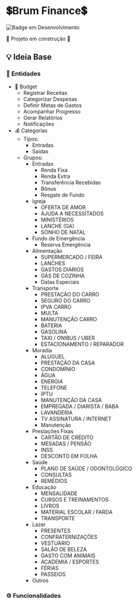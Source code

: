 # **💲Brum Finance💲**

![Badge em Desenvolvimento](http://img.shields.io/static/v1?label=STATUS&message=EM%20DESENVOLVIMENTO&color=YELLOW&style=for-the-badge)

:construction: Projeto em construção :construction:

## 💡 Ideia Base

### 🧑 Entidades

* 📝 Budget
    * Registrar Receitas
    * Categorizar Despesas
    * Definir Metas de Gastos
    * Acompanhar Progresso
    * Gerar Relatórios
    * Notificações
* 💰 Categorias
    * Tipos:
        * Entradas                
        * Saídas
    * Grupos:
        * Entradas
            * Renda Fixa
            * Renda Extra
            * Transferência Recebidas
            * Bônus
            * Resgate de Fundo
        * Igreja
            * OFERTA DE AMOR
            * AJUDA A NECESSITADOS
            * MINISTÉRIOS
            * LANCHE (GA)
            * SONHO DE NATAL
        * Fundo de Emergência
            * Reserva Emergência
        * Alimentação
            * SUPERMERCADO / FEIRA
            * LANCHES
            * GASTOS DIÁRIOS
            * GÁS DE COZINHA
            * Datas Especiais
        * Transporte
            * PRESTAÇÃO DO CARRO
            * SEGURO DO CARRO
            * IPVA CARRO
            * MULTA
            * MANUTENÇÃO CARRO
            * BATERIA
            * GASOLINA
            * TAXI / ONIBUS / UBER
            * ESTACIONAMENTO / REPARADOR
        * Moradia
            * ALUGUEL
            * PRESTAÇÃO DA CASA
            * CONDOMÍNIO
            * ÁGUA
            * ENERGIA
            * TELEFONE
            * IPTU
            * MANUTENÇÃO DA CASA 
            * EMPREGADA / DIARISTA / BABA
            * LAVANDERIA
            * TV ASSINATURA / INTERNET
            * Manutenção
        * Prestações Fixas
            * CARTÃO DE CRÉDITO
            * MESADAS / PENSÃO
            * INSS
            * DESCONTO EM FOLHA
        * Saúde
            * PLANO DE SAÚDE / ODONTOLÓGICO
            * CONSULTAS
            * REMÉDIOS
        * Educação
            * MENSALIDADE
            * CURSOS E TREINAMENTOS
            * LIVROS
            * MATERIAL ESCOLAR / FARDA
            * TRANSPORTE
        * Lazer
            * PRESENTES
            * CONFRATERNIZAÇÕES
            * VESTUÁRIO
            * SALÃO DE BELEZA
            * GASTO COM ANIMAIS 
            * ACADEMIA / ESPORTES
            * FÉRIAS
            * PASSEIOS
        * Outros

### ⚙️ Funcionalidades
